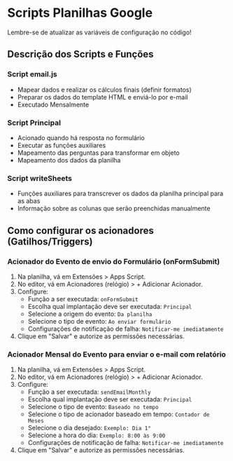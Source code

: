 # Scripts Planilhas Google
 
Lembre-se de atualizar as variáveis de configuração no código!

## Descrição dos Scripts e Funções

### Script email.js
- Mapear dados e realizar os cálculos finais (definir formatos)
- Preparar os dados do template HTML e enviá-lo por e-mail
- Executado Mensalmente

### Script Principal
- Acionado quando há resposta no formulário
- Executar as funções auxiliares
- Mapeamento das perguntas para transformar em objeto
- Mapeamento dos dados da planilha

### Script writeSheets
- Funções auxiliares para transcrever os dados da planilha principal para as abas
- Informação sobre as colunas que serão preenchidas manualmente

## Como configurar os acionadores (Gatilhos/Triggers)

### Acionador do Evento de envio do Formulário (onFormSubmit)

 1. Na planilha, vá em Extensões > Apps Script.
 2. No editor, vá em Acionadores (relógio) > + Adicionar Acionador.
 3. Configure:
    - Função a ser executada: `onFormSubmit`
    - Escolha qual implantação deve ser executada: `Principal`
    - Selecione a origem do evento: `Da planilha`
    - Selecione o tipo de evento: `Ao enviar formulário`
    - Configurações de notificação de falha: `Notificar-me imediatamente`
 4. Clique em "Salvar" e autorize as permissões necessárias.


### Acionador Mensal do Evento para enviar o e-mail com relatório

1. Na planilha, vá em Extensões > Apps Script.
 2. No editor, vá em Acionadores (relógio) > + Adicionar Acionador.
 3. Configure:
    - Função a ser executada: `sendEmailMonthly`
    - Escolha qual implantação deve ser executada: `Principal`
    - Selecione o tipo de evento: `Baseado no tempo`
    - Selecione o tipo de acionador baseado em tempo: `Contador de Meses`
    - Selecione o dia desejado: `Exemplo: Dia 1°`
    - Selecione a hora do dia: `Exemplo: 8:00 às 9:00`
    - Configurações de notificação de falha: `Notificar-me imediatamente`
 4. Clique em "Salvar" e autorize as permissões necessárias.
